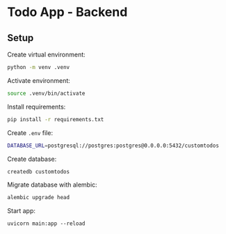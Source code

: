 # Todo App - Backend

## Setup

Create virtual environment:

```bash
python -m venv .venv
```

Activate environment:

```bash
source .venv/bin/activate
```

Install requirements:

```bash
pip install -r requirements.txt
```

Create `.env` file:

```bash
DATABASE_URL=postgresql://postgres:postgres@0.0.0.0:5432/customtodos
```

Create database:

```bash
createdb customtodos
```

Migrate database with alembic:

```bash
alembic upgrade head
```

Start app:

```
uvicorn main:app --reload
```

